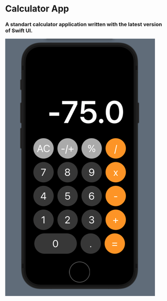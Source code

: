 # Calculator App
### A standart calculator application written with the latest version of Swift UI.
![alt text](https://github.com/IvanSkadorva/calculator_app_ios/blob/main/image.png?raw=true)
